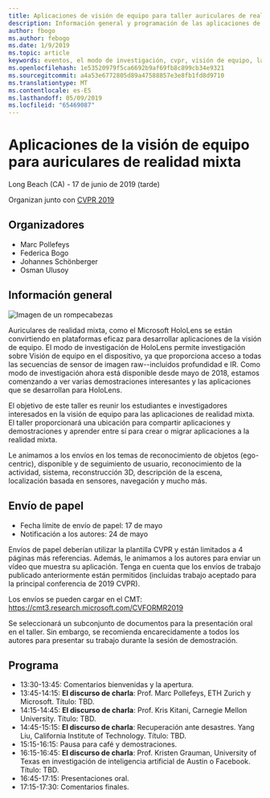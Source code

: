 ```yaml
---
title: Aplicaciones de visión de equipo para taller auriculares de realidad mixta en CVPR 2019
description: Información general y programación de las aplicaciones de visión de equipo para taller auriculares de realidad mixta, entrega en la conferencia CVPR en junio de 2019.
author: fbogo
ms.author: febogo
ms.date: 1/9/2019
ms.topic: article
keywords: eventos, el modo de investigación, cvpr, visión de equipo, la investigación, HoloLens
ms.openlocfilehash: 1e53520979f5ca6692b9af69fb8c899cb34e9321
ms.sourcegitcommit: a4a53e6772805d89a47588857e3e8fb1fd8d9710
ms.translationtype: MT
ms.contentlocale: es-ES
ms.lasthandoff: 05/09/2019
ms.locfileid: "65469087"
---
```

# <a name="computer-vision-applications-for-mixed-reality-headsets"></a>Aplicaciones de la visión de equipo para auriculares de realidad mixta
Long Beach (CA) - 17 de junio de 2019 (tarde)

Organizan junto con [CVPR 2019](http://cvpr2019.thecvf.com/)

## <a name="organizers"></a>Organizadores
* Marc Pollefeys
* Federica Bogo
* Johannes Schönberger
* Osman Ulusoy

## <a name="overview"></a>Información general

![Imagen de un rompecabezas](images/cvpr2019_teaser.jpg)

Auriculares de realidad mixta, como el Microsoft HoloLens se están convirtiendo en plataformas eficaz para desarrollar aplicaciones de la visión de equipo. El modo de investigación de HoloLens permite investigación sobre Visión de equipo en el dispositivo, ya que proporciona acceso a todas las secuencias de sensor de imagen raw--incluidos profundidad e IR. Como modo de investigación ahora está disponible desde mayo de 2018, estamos comenzando a ver varias demostraciones interesantes y las aplicaciones que se desarrollan para HoloLens. 

El objetivo de este taller es reunir los estudiantes e investigadores interesados en la visión de equipo para las aplicaciones de realidad mixta. El taller proporcionará una ubicación para compartir aplicaciones y demostraciones y aprender entre sí para crear o migrar aplicaciones a la realidad mixta. 

Le animamos a los envíos en los temas de reconocimiento de objetos (ego-centric), disponible y de seguimiento de usuario, reconocimiento de la actividad, sistema, reconstrucción 3D, descripción de la escena, localización basada en sensores, navegación y mucho más.

## <a name="paper-submission"></a>Envío de papel
* Fecha límite de envío de papel: 17 de mayo
* Notificación a los autores: 24 de mayo

Envíos de papel deberían utilizar la plantilla CVPR y están limitados a 4 páginas más referencias. Además, le animamos a los autores para enviar un vídeo que muestra su aplicación.
Tenga en cuenta que los envíos de trabajo publicado anteriormente están permitidos (incluidas trabajo aceptado para la principal conferencia de 2019 CVPR). 

Los envíos se pueden cargar en el CMT: https://cmt3.research.microsoft.com/CVFORMR2019

Se seleccionará un subconjunto de documentos para la presentación oral en el taller. Sin embargo, se recomienda encarecidamente a todos los autores para presentar su trabajo durante la sesión de demostración.


## <a name="schedule"></a>Programa
* 13:30-13:45: Comentarios bienvenidas y la apertura.
* 13:45-14:15: **El discurso de charla**: Prof. Marc Pollefeys, ETH Zurich y Microsoft. Título: TBD.
* 14:15-14:45: **El discurso de charla**: Prof. Kris Kitani, Carnegie Mellon University. Título: TBD.
* 14:45-15:15: **El discurso de charla**: Recuperación ante desastres. Yang Liu, California Institute of Technology. Título: TBD.
* 15:15-16:15: Pausa para café y demostraciones.
* 16:15-16:45: **El discurso de charla**: Prof. Kristen Grauman, University of Texas en investigación de inteligencia artificial de Austin o Facebook. Título: TBD.
* 16:45-17:15: Presentaciones oral.
* 17:15-17:30: Comentarios finales.
